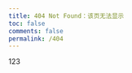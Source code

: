 ```yaml
---
title: 404 Not Found：该页无法显示
toc: false
comments: false
permalink: /404
---
```


123
<script type="text/javascript" src="//www.qq.com/404/search_children.js" charset="utf-8" homePageUrl="<%- config.url %>" homePageName="回到我的主页"></script>

